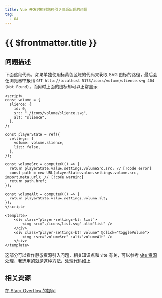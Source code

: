 ```yaml
---
title: Vue 开发时相对路径引入资源出现的问题
tag:
  - QA
---
```


# {{ $frontmatter.title }}

## 问题描述

下面这段代码，如果单独使用标黄色区域的代码来获取 SVG 图标的路径，最后会在浏览器中报错
`GET http://localhost:5173/icons/volume/slience.svg 404 (Not Found)`，而同时上面的图标却可以正常显示

```vue{33}
<script>
const volume = {
  slience: {
    id: 0,
    src: "./icons/volume/slience.svg",
    alt: "slience",
  },
};

const playerState = ref({
  settings: {
    volume: volume.slience,
    list: false,
  },
});

const volumeSrc = computed(() => {
  return playerState.value.settings.volumeSrc.src; // [!code error]
  const path = new URL(playerState.value.settings.volume.src, import.meta.url); // [!code warning]
  return path.href;
});

const volumeAlt = computed(() => {
  return playerState.value.settings.volume.alt;
});
</script>

<template>
    <div class="player-settings-btn list">
        <img src="./icons/list.svg" alt="list" />
    </div>
    <div class="player-settings-btn volume" @click="toggleVolume">
        <img :src="volumeSrc" :alt="volumeAlt" />
    </div>
</template>

```

<!-- TODO: 和 vite 服务器相关的部分还是不是很清楚 -->

这部分可以看作静态资源引入问题，相关知识点和 vite 有关，可以参考
[vite 资源处理](https://cn.vitejs.dev/guide/assets.html#new-url-url-import-meta-url)，我选用的就是这种方法，处理代码如上

## 相关资源

[在 Stack Overflow 的提问](https://stackoverflow.com/questions/77357409/handle-static-resource-svg-image-in-vue-vite)
